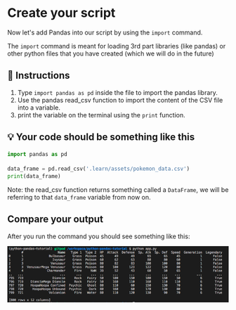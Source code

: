 # Create your script

Now let's add Pandas into our script by using the `import` command.

The `import` command is meant for loading 3rd part libraries (like pandas) or other python files that you have created (which we will do in the future)

## 📝 Instructions

1. Type `import pandas as pd` inside the file to import the pandas library.
2. Use the pandas read_csv function to import the content of the CSV file into a variable.
3. print the variable on the terminal using the `print` function.

## 💡 Your code should be something like this

```python
import pandas as pd

data_frame = pd.read_csv('.learn/assets/pokemon_data.csv')
print(data_frame)
```

Note:  the read_csv function returns something called a `DataFrame`, we will be referring to that `data_frame` variable from now on.

## Compare your output

After you run the command you should see something like this:

![print file](../../assets/print-file.png)